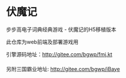 # 伏魔记
步步高电子词典经典游戏 - 伏魔记的H5移植版本

此仓库为web前端及部署游戏用

引擎源码地址：http://gitee.com/bgwp/fmj.kt

#### 
另附三国霸业地址:
http://gitee.com/bgwp/iBaye
